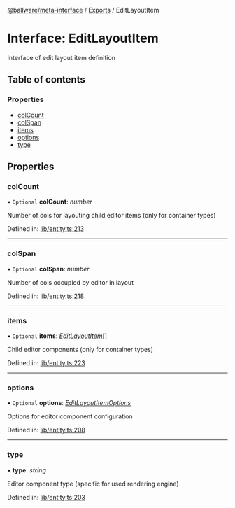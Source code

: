 [@ballware/meta-interface](../README.md) / [Exports](../modules.md) / EditLayoutItem

# Interface: EditLayoutItem

Interface of edit layout item definition

## Table of contents

### Properties

- [colCount](editlayoutitem.md#colcount)
- [colSpan](editlayoutitem.md#colspan)
- [items](editlayoutitem.md#items)
- [options](editlayoutitem.md#options)
- [type](editlayoutitem.md#type)

## Properties

### colCount

• `Optional` **colCount**: *number*

Number of cols for layouting child editor items (only for container types)

Defined in: [lib/entity.ts:213](https://github.com/ballware/ballware-client/blob/69c8328/libs/meta-interface/src/lib/entity.ts#L213)

___

### colSpan

• `Optional` **colSpan**: *number*

Number of cols occupied by editor in layout

Defined in: [lib/entity.ts:218](https://github.com/ballware/ballware-client/blob/69c8328/libs/meta-interface/src/lib/entity.ts#L218)

___

### items

• `Optional` **items**: [*EditLayoutItem*](editlayoutitem.md)[]

Child editor components (only for container types)

Defined in: [lib/entity.ts:223](https://github.com/ballware/ballware-client/blob/69c8328/libs/meta-interface/src/lib/entity.ts#L223)

___

### options

• `Optional` **options**: [*EditLayoutItemOptions*](editlayoutitemoptions.md)

Options for editor component configuration

Defined in: [lib/entity.ts:208](https://github.com/ballware/ballware-client/blob/69c8328/libs/meta-interface/src/lib/entity.ts#L208)

___

### type

• **type**: *string*

Editor component type (specific for used rendering engine)

Defined in: [lib/entity.ts:203](https://github.com/ballware/ballware-client/blob/69c8328/libs/meta-interface/src/lib/entity.ts#L203)
